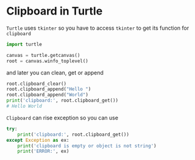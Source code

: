 # Clipboard in Turtle

`Turtle` uses `tkinter` so you have to access `tkinter` to get its function for `clipboard`

```python
import turtle

canvas = turtle.getcanvas()
root = canvas.winfo_toplevel()
```

and later you can clean, get or append

```python
root.clipboard_clear()
root.clipboard_append("Hello ")
root.clipboard_append("World")
print('clipboard:', root.clipboard_get()) 
# Hello World
```

`Clipboard` can rise exception so you can use

```python
try:
    print('clipboard:', root.clipboard_get())
except Exception as ex:
    print('clipboard is empty or object is not string')
    print('ERROR:', ex)
```

